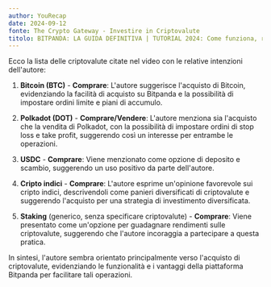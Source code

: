 ```yaml
---
author: YouRecap
date: 2024-09-12
fonte: The Crypto Gateway - Investire in Criptovalute
titolo: BITPANDA: LA GUIDA DEFINITIVA | TUTORIAL 2024: Come funziona, recensioni, Crypto indici, azioni, ETF
---
```


Ecco la lista delle criptovalute citate nel video con le relative intenzioni dell'autore:

1. **Bitcoin (BTC)** - **Comprare**: L'autore suggerisce l'acquisto di Bitcoin, evidenziando la facilità di acquisto su Bitpanda e la possibilità di impostare ordini limite e piani di accumulo.

2. **Polkadot (DOT)** - **Comprare/Vendere**: L'autore menziona sia l'acquisto che la vendita di Polkadot, con la possibilità di impostare ordini di stop loss e take profit, suggerendo così un interesse per entrambe le operazioni.

3. **USDC** - **Comprare**: Viene menzionato come opzione di deposito e scambio, suggerendo un uso positivo da parte dell'autore.

4. **Cripto indici** - **Comprare**: L'autore esprime un'opinione favorevole sui cripto indici, descrivendoli come panieri diversificati di criptovalute e suggerendo l'acquisto per una strategia di investimento diversificata.

5. **Staking** (generico, senza specificare criptovalute) - **Comprare**: Viene presentato come un'opzione per guadagnare rendimenti sulle criptovalute, suggerendo che l'autore incoraggia a partecipare a questa pratica.

In sintesi, l'autore sembra orientato principalmente verso l'acquisto di criptovalute, evidenziando le funzionalità e i vantaggi della piattaforma Bitpanda per facilitare tali operazioni.
